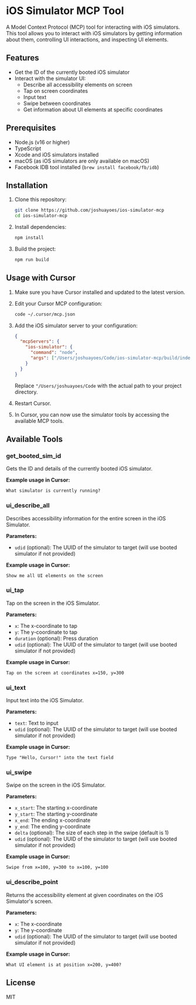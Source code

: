 # iOS Simulator MCP Tool

A Model Context Protocol (MCP) tool for interacting with iOS simulators. This tool allows you to interact with iOS simulators by getting information about them, controlling UI interactions, and inspecting UI elements.

## Features

- Get the ID of the currently booted iOS simulator
- Interact with the simulator UI:
  - Describe all accessibility elements on screen
  - Tap on screen coordinates
  - Input text
  - Swipe between coordinates
  - Get information about UI elements at specific coordinates

## Prerequisites

- Node.js (v16 or higher)
- TypeScript
- Xcode and iOS simulators installed
- macOS (as iOS simulators are only available on macOS)
- Facebook IDB tool installed (`brew install facebook/fb/idb`)

## Installation

1. Clone this repository:

   ```bash
   git clone https://github.com/joshuayoes/ios-simulator-mcp
   cd ios-simulator-mcp
   ```

2. Install dependencies:

   ```bash
   npm install
   ```

3. Build the project:
   ```bash
   npm run build
   ```

## Usage with Cursor

1. Make sure you have Cursor installed and updated to the latest version.

2. Edit your Cursor MCP configuration:

   ```bash
   code ~/.cursor/mcp.json
   ```

3. Add the iOS simulator server to your configuration:

   ```json
   {
     "mcpServers": {
       "ios-simulator": {
         "command": "node",
         "args": ["/Users/joshuayoes/Code/ios-simulator-mcp/build/index.js"]
       }
     }
   }
   ```

   Replace `"/Users/joshuayoes/Code` with the actual path to your project directory.

4. Restart Cursor.

5. In Cursor, you can now use the simulator tools by accessing the available MCP tools.

## Available Tools

### get_booted_sim_id

Gets the ID and details of the currently booted iOS simulator.

**Example usage in Cursor:**

```
What simulator is currently running?
```

### ui_describe_all

Describes accessibility information for the entire screen in the iOS Simulator.

**Parameters:**

- `udid` (optional): The UUID of the simulator to target (will use booted simulator if not provided)

**Example usage in Cursor:**

```
Show me all UI elements on the screen
```

### ui_tap

Tap on the screen in the iOS Simulator.

**Parameters:**

- `x`: The x-coordinate to tap
- `y`: The y-coordinate to tap
- `duration` (optional): Press duration
- `udid` (optional): The UUID of the simulator to target (will use booted simulator if not provided)

**Example usage in Cursor:**

```
Tap on the screen at coordinates x=150, y=300
```

### ui_text

Input text into the iOS Simulator.

**Parameters:**

- `text`: Text to input
- `udid` (optional): The UUID of the simulator to target (will use booted simulator if not provided)

**Example usage in Cursor:**

```
Type "Hello, Cursor!" into the text field
```

### ui_swipe

Swipe on the screen in the iOS Simulator.

**Parameters:**

- `x_start`: The starting x-coordinate
- `y_start`: The starting y-coordinate
- `x_end`: The ending x-coordinate
- `y_end`: The ending y-coordinate
- `delta` (optional): The size of each step in the swipe (default is 1)
- `udid` (optional): The UUID of the simulator to target (will use booted simulator if not provided)

**Example usage in Cursor:**

```
Swipe from x=100, y=300 to x=100, y=100
```

### ui_describe_point

Returns the accessibility element at given coordinates on the iOS Simulator's screen.

**Parameters:**

- `x`: The x-coordinate
- `y`: The y-coordinate
- `udid` (optional): The UUID of the simulator to target (will use booted simulator if not provided)

**Example usage in Cursor:**

```
What UI element is at position x=200, y=400?
```

## License

MIT
